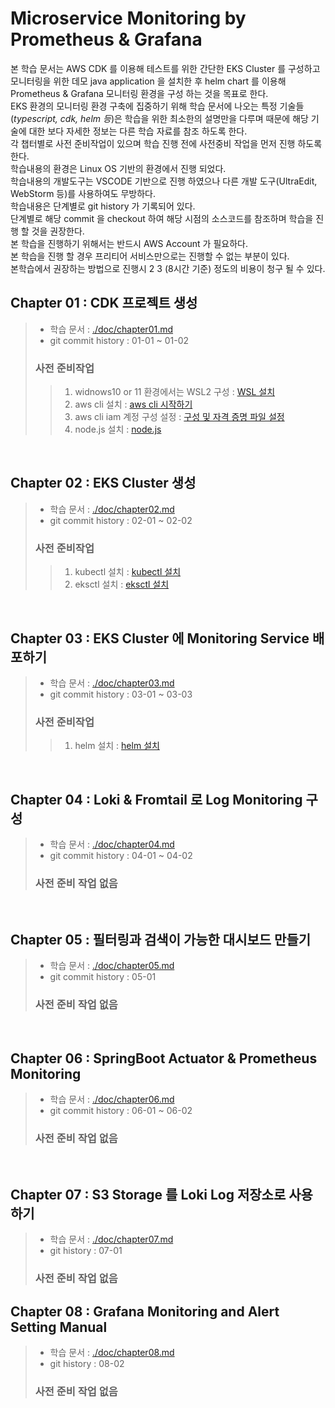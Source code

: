# Microservice Monitoring by Prometheus & Grafana

본 학습 문서는 AWS CDK 를 이용해 테스트를 위한 간단한 EKS Cluster 를 구성하고 모니터링을 위한 데모 java application 을 설치한 후 helm chart 를 이용해 Prometheus & Grafana 모니터링 환경을 구성 하는 것을 목표로 한다.<br/>
EKS 환경의 모니터링 환경 구축에 집중하기 위해 학습 문서에 나오는 특정 기술들(*typescript, cdk, helm 등*)은 학습을 위한 최소한의 설명만을 다루며 때문에 해당 기술에 대한 보다 자세한 정보는 다른 학습 자료를 참조 하도록 한다.  <br/>
각 챕터별로 사전 준비작업이 있으며 학습 진행 전에 사전중비 작업을 먼저 진행 하도록 한다.<br/>
학습내용의 환경은 Linux OS 기반의 환경에서 진행 되었다.<br/>
학습내용의 개발도구는 VSCODE 기반으로 진행 하였으나 다른 개발 도구(UltraEdit, WebStorm 등)를 사용하여도 무방하다.<br/>
학습내용은 단계별로 git history 가 기록되어 있다.<br/>
단계별로 해당 commit 을 checkout 하여 해당 시점의 소스코드를 참조하며 학습을 진행 할 것을 권장한다.<br/>
본 학습을 진행하기 위해서는 반드시 AWS Account 가 필요하다.<br/>
본 학습을 진행 할 경우 프리티어 서비스만으로는 진행할 수 없는 부분이 있다.<br/>
본학습에서 권장하는 방법으로 진행시 $2~$3 (8시간 기준) 정도의 비용이 청구 될 수 있다.<br/>

## Chapter 01 : CDK 프로젝트 생성
> - 학습 문서 : [./doc/chapter01.md](./doc/chapter01.md)
> - git commit history : 01-01 ~ 01-02
>### 사전 준비작업
> >1. widnows10 or 11 환경에서는 WSL2 구성 : [WSL 설치](https://docs.microsoft.com/ko-kr/windows/wsl/install)
> >1. aws cli 설치 : [aws cli 시작하기](https://docs.aws.amazon.com/ko_kr/cli/latest/userguide/cli-chap-getting-started.html)
> >1. aws cli iam 계정 구성 설정 : [구성 및 자격 증명 파일 설정](https://docs.aws.amazon.com/ko_kr/cli/latest/userguide/cli-configure-files.html)
> >1. node.js 설치 : [node.js](https://nodejs.org/en/)
<br/>

## Chapter 02 : EKS Cluster 생성
> - 학습 문서 : [./doc/chapter02.md](./doc/chapter02.md)
> - git commit history : 02-01 ~ 02-02
>### 사전 준비작업
> >1. kubectl 설치 : [kubectl 설치](https://docs.aws.amazon.com/ko_kr/eks/latest/userguide/install-kubectl.html)
> >1. eksctl 설치 : [eksctl 설치](https://docs.aws.amazon.com/ko_kr/eks/latest/userguide/eksctl.html)
> >
<br/>

## Chapter 03 : EKS Cluster 에 Monitoring Service 배포하기
> - 학습 문서 : [./doc/chapter03.md](./doc/chapter03.md)
> - git commit history : 03-01 ~ 03-03
>### 사전 준비작업
> >1. helm 설치 : [helm 설치](https://helm.sh/docs/intro/install/)
<br/>

## Chapter 04 : Loki & Fromtail 로 Log Monitoring 구성
> - 학습 문서 : [./doc/chapter04.md](./doc/chapter04.md)
> - git commit history : 04-01 ~ 04-02
>### 사전 준비 작업 없음
<br/>

## Chapter 05 : 필터링과 검색이 가능한 대시보드 만들기
> - 학습 문서 : [./doc/chapter05.md](./doc/chapter05.md)
> - git commit history : 05-01
>### 사전 준비 작업 없음
<br/>

## Chapter 06 : SpringBoot Actuator & Prometheus Monitoring
> - 학습 문서 : [./doc/chapter06.md](./doc/chapter06.md)
> - git commit history : 06-01 ~ 06-02
>### 사전 준비 작업 없음
<br/>

## Chapter 07 : S3 Storage 를 Loki Log 저장소로 사용 하기
> - 학습 문서 : [./doc/chapter07.md](./doc/chapter07.md)
> - git history : 07-01
>### 사전 준비 작업 없음

## Chapter 08 : Grafana Monitoring and Alert Setting Manual
> - 학습 문서 : [./doc/chapter08.md](./doc/chapter08.md)
> - git history : 08-02
>### 사전 준비 작업 없음